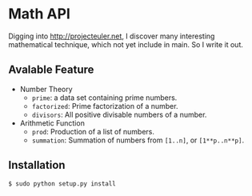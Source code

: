 Math API
========

Digging into <http://projecteuler.net>, I discover many interesting
mathematical technique, which not yet include in main. So I write it out.

Avalable Feature
----------------

- Number Theory
    - `prime`: a data set containing prime numbers.
    - `factorized`: Prime factorization of a number.
    - `divisors`: All positive divisable numbers of a number.
- Arithmetic Function
    - `prod`: Production of a list of numbers.
    - `summation`: Summation of numbers from `[1..n]`, or `[1**p..n**p]`.

Installation
------------

    $ sudo python setup.py install

